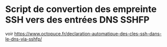 
Script de convertion des empreinte SSH vers des entrées DNS SSHFP
=================================================================

voir https://www.octopuce.fr/declaration-automatique-des-cles-ssh-dans-le-dns-via-sshfp/

